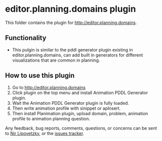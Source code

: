 # editor.planning.domains plugin

This folder contains the plugin for http://editor.planning.domains.

## Functionality
 - This pulgin is similar to the pddl generator plugin existing in editor.planning.domains, can add built in generators for different visualizations that are common in planning. 

## How to use this plugin

1. Go to http://editor.planning.domains
2. Click plugin on the top menu and install Animation PDDL Generator plugin.
3. Wait the Animation PDDL Generator plugin is fully loaded.
4. Then write animation profile with sinippet or apInsert.
5. Then install Planimation plugin, upload domain, problem, animation profile to animation planning question.

Any feedback, bug reports, comments, questions, or concerns can be sent to [Nir Lipovetzky], or the [issues tracker](https://github.com/planimation/plugins/issues).

[Nir Lipovetzky]:<mailto:nir.lipovetzky@unimelb.edu.au>
